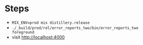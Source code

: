 # Steps

* `MIX_ENV=prod mix distillery.release`
* `./_build/prod/rel/error_reports_two/bin/error_reports_two foreground`
* visit [http://localhost:4000](http://localhost:4000)
